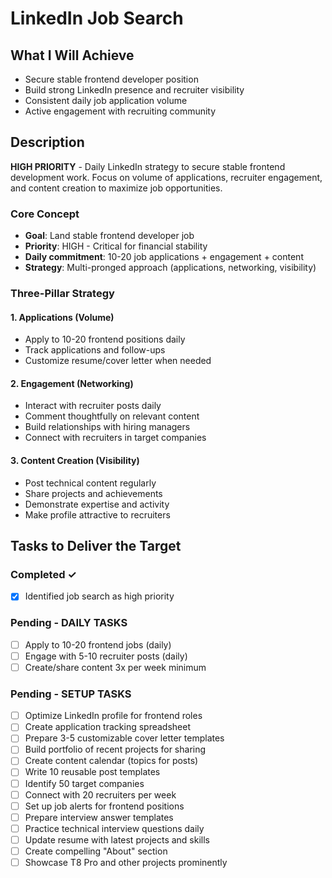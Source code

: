 # LinkedIn Job Search

## What I Will Achieve
- Secure stable frontend developer position
- Build strong LinkedIn presence and recruiter visibility
- Consistent daily job application volume
- Active engagement with recruiting community

## Description
**HIGH PRIORITY** - Daily LinkedIn strategy to secure stable frontend development work. Focus on volume of applications, recruiter engagement, and content creation to maximize job opportunities.

### Core Concept
- **Goal**: Land stable frontend developer job
- **Priority**: HIGH - Critical for financial stability
- **Daily commitment**: 10-20 job applications + engagement + content
- **Strategy**: Multi-pronged approach (applications, networking, visibility)

### Three-Pillar Strategy

#### 1. Applications (Volume)
- Apply to 10-20 frontend positions daily
- Track applications and follow-ups
- Customize resume/cover letter when needed

#### 2. Engagement (Networking)
- Interact with recruiter posts daily
- Comment thoughtfully on relevant content
- Build relationships with hiring managers
- Connect with recruiters in target companies

#### 3. Content Creation (Visibility)
- Post technical content regularly
- Share projects and achievements
- Demonstrate expertise and activity
- Make profile attractive to recruiters

## Tasks to Deliver the Target

### Completed ✓
- [x] Identified job search as high priority

### Pending - DAILY TASKS
- [ ] Apply to 10-20 frontend jobs (daily)
- [ ] Engage with 5-10 recruiter posts (daily)
- [ ] Create/share content 3x per week minimum

### Pending - SETUP TASKS
- [ ] Optimize LinkedIn profile for frontend roles
- [ ] Create application tracking spreadsheet
- [ ] Prepare 3-5 customizable cover letter templates
- [ ] Build portfolio of recent projects for sharing
- [ ] Create content calendar (topics for posts)
- [ ] Write 10 reusable post templates
- [ ] Identify 50 target companies
- [ ] Connect with 20 recruiters per week
- [ ] Set up job alerts for frontend positions
- [ ] Prepare interview answer templates
- [ ] Practice technical interview questions daily
- [ ] Update resume with latest projects and skills
- [ ] Create compelling "About" section
- [ ] Showcase T8 Pro and other projects prominently
